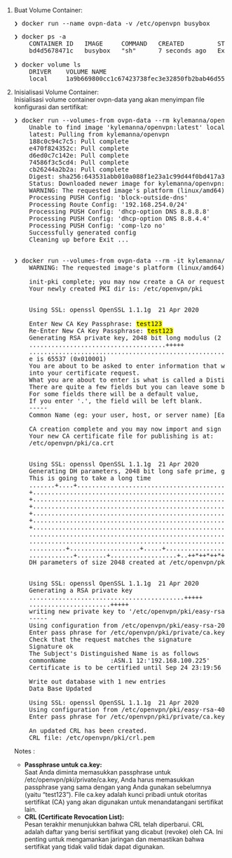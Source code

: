 1.  Buat Volume Container:
    <pre>
    ❯ docker run --name ovpn-data -v /etc/openvpn busybox
    </pre>
    <pre>
    ❯ docker ps -a
        CONTAINER ID   IMAGE     COMMAND   CREATED         STATUS                     PORTS     NAMES
        bd4d5678471c   busybox   "sh"      7 seconds ago   Exited (0) 6 seconds ago             ovpn-data

    ❯ docker volume ls
        DRIVER    VOLUME NAME
        local     1a9b669800cc1c67423738fec3e32850fb2bab46d55134d6ecb747747a3ad8f7        
    </pre>

2.  Inisialisasi Volume Container: <br />
    Inisialisasi volume container ovpn-data yang akan menyimpan file konfigurasi dan sertifikat:
    <pre>
    ❯ docker run --volumes-from ovpn-data --rm kylemanna/openvpn ovpn_genconfig -u udp://192.168.100.225
        Unable to find image 'kylemanna/openvpn:latest' locally
        latest: Pulling from kylemanna/openvpn
        188c0c94c7c5: Pull complete 
        e470f824352c: Pull complete 
        d6ed0c7c142e: Pull complete 
        74586f3c5cd4: Pull complete 
        cb26244a2b2a: Pull complete 
        Digest: sha256:643531abb010a088f1e23a1c99d44f0bd417a3dbb483f809caf4396b5c9829a0
        Status: Downloaded newer image for kylemanna/openvpn:latest
        WARNING: The requested image's platform (linux/amd64) does not match the detected host platform (linux/arm64/v8) and no specific platform was requested
        Processing PUSH Config: 'block-outside-dns'
        Processing Route Config: '192.168.254.0/24'
        Processing PUSH Config: 'dhcp-option DNS 8.8.8.8'
        Processing PUSH Config: 'dhcp-option DNS 8.8.4.4'
        Processing PUSH Config: 'comp-lzo no'
        Successfully generated config
        Cleaning up before Exit ...


    ❯ docker run --volumes-from ovpn-data --rm -it kylemanna/openvpn ovpn_initpki
        WARNING: The requested image's platform (linux/amd64) does not match the detected host platform (linux/arm64/v8) and no specific platform was requested

        init-pki complete; you may now create a CA or requests.
        Your newly created PKI dir is: /etc/openvpn/pki


        Using SSL: openssl OpenSSL 1.1.1g  21 Apr 2020

        Enter New CA Key Passphrase: <mark>test123</mark>   
        Re-Enter New CA Key Passphrase: <mark>test123</mark>   
        Generating RSA private key, 2048 bit long modulus (2 primes)
        .....................................+++++
        .............................................................+++++
        e is 65537 (0x010001)
        You are about to be asked to enter information that will be incorporated
        into your certificate request.
        What you are about to enter is what is called a Distinguished Name or a DN.
        There are quite a few fields but you can leave some blank
        For some fields there will be a default value,
        If you enter '.', the field will be left blank.
        -----         
        Common Name (eg: your user, host, or server name) [Easy-RSA CA]: <mark>perangkat-macbook-saya</mark>

        CA creation complete and you may now import and sign cert requests.
        Your new CA certificate file for publishing is at:
        /etc/openvpn/pki/ca.crt


        Using SSL: openssl OpenSSL 1.1.1g  21 Apr 2020
        Generating DH parameters, 2048 bit long safe prime, generator 2
        This is going to take a long time        
        .......+....+.............................................................................
        +.........................................................................................
        +.........................................................................................
        +.........................................................................................
        +.....................................................................+...................
        +.........................................................................................
        +.........................................................................................
        ..........................................................................................
        ..........................................................................................
        ..........+...................+.....+.....................................................
        ............+........+..................+..++*++*++*++*
        DH parameters of size 2048 created at /etc/openvpn/pki/dh.pem


        Using SSL: openssl OpenSSL 1.1.1g  21 Apr 2020
        Generating a RSA private key
        ..........................................+++++
        ......................+++++
        writing new private key to '/etc/openvpn/pki/easy-rsa-203.pjoeHb/tmp.hpmadh'
        -----
        Using configuration from /etc/openvpn/pki/easy-rsa-203.pjoeHb/tmp.CljfDI
        Enter pass phrase for /etc/openvpn/pki/private/ca.key: <mark>test123</mark>   
        Check that the request matches the signature
        Signature ok
        The Subject's Distinguished Name is as follows
        commonName            :ASN.1 12:'192.168.100.225'
        Certificate is to be certified until Sep 24 23:19:56 2026 GMT (825 days)

        Write out database with 1 new entries
        Data Base Updated

        Using SSL: openssl OpenSSL 1.1.1g  21 Apr 2020
        Using configuration from /etc/openvpn/pki/easy-rsa-406.dEpAbi/tmp.kMMiEn
        Enter pass phrase for /etc/openvpn/pki/private/ca.key: <mark>test123</mark>       

        An updated CRL has been created.
        CRL file: /etc/openvpn/pki/crl.pem
    </pre>
    Notes : <br />
    - **Passphrase untuk ca.key:** <br />
    Saat Anda diminta memasukkan passphrase untuk /etc/openvpn/pki/private/ca.key, Anda harus memasukkan passphrase yang sama dengan yang Anda gunakan sebelumnya (yaitu “test123”). File ca.key adalah kunci pribadi untuk otoritas sertifikat (CA) yang akan digunakan untuk menandatangani sertifikat lain.<br />
    - **CRL (Certificate Revocation List):** <br />
    Pesan terakhir menunjukkan bahwa CRL telah diperbarui. CRL adalah daftar yang berisi sertifikat yang dicabut (revoke) oleh CA. Ini penting untuk mengamankan jaringan dan memastikan bahwa sertifikat yang tidak valid tidak dapat digunakan.
